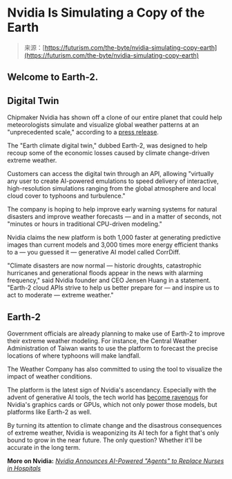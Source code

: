 <!--yml
category: 未分类
date: 2024-05-29 12:50:29
-->

# Nvidia Is Simulating a Copy of the Earth

> 来源：[https://futurism.com/the-byte/nvidia-simulating-copy-earth](https://futurism.com/the-byte/nvidia-simulating-copy-earth)

## Welcome to Earth-2.

## Digital Twin

Chipmaker Nvidia has shown off a clone of our entire planet that could help meteorologists simulate and visualize global weather patterns at an "unprecedented scale," according to a [press release](https://nvidianews.nvidia.com/news/nvidia-announces-earth-climate-digital-twin).

The "Earth climate digital twin," dubbed Earth-2, was designed to help recoup some of the economic losses caused by climate change-driven extreme weather.

Customers can access the digital twin through an API, allowing "virtually any user to create AI-powered emulations to speed delivery of interactive, high-resolution simulations ranging from the global atmosphere and local cloud cover to typhoons and turbulence."

The company is hoping to help improve early warning systems for natural disasters and improve weather forecasts — and in a matter of seconds, not "minutes or hours in traditional CPU-driven modeling."

Nvidia claims the new platform is both 1,000 faster at generating predictive images than current models and 3,000 times more energy efficient thanks to a — you guessed it — generative AI model called CorrDiff.

"Climate disasters are now normal — historic droughts, catastrophic hurricanes and generational floods appear in the news with alarming frequency," said Nvidia founder and CEO Jensen Huang in a statement. "Earth-2 cloud APIs strive to help us better prepare for — and inspire us to act to moderate — extreme weather."

## Earth-2

Government officials are already planning to make use of Earth-2 to improve their extreme weather modeling. For instance, the Central Weather Administration of Taiwan wants to use the platform to forecast the precise locations of where typhoons will make landfall.

The Weather Company has also committed to using the tool to visualize the impact of weather conditions.

The platform is the latest sign of Nvidia's ascendancy. Especially with the advent of generative AI tools, the tech world has [become ravenous](https://futurism.com/the-byte/zuckerberg-bored-metaverse-ai-chips) for Nvidia's graphics cards or GPUs, which not only power those models, but platforms like Earth-2 as well.

By turning its attention to climate change and the disastrous consequences of extreme weather, Nvidia is weaponizing its AI tech for a fight that's only bound to grow in the near future. The only question? Whether it'll be accurate in the long term.

**More on Nvidia:** *[Nvidia Announces AI-Powered "Agents" to Replace Nurses in Hospitals](https://futurism.com/neoscope/nvidia-ai-nurses)*